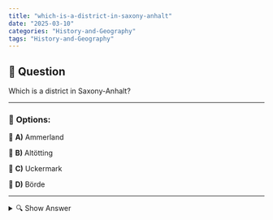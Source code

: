 ```yaml
---
title: "which-is-a-district-in-saxony-anhalt"
date: "2025-03-10"
categories: "History-and-Geography"
tags: "History-and-Geography"
---
```


## 📌 **Question**

Which is a district in Saxony-Anhalt?



---

### 📝 **Options:**

🔘 **A)** Ammerland

🔘 **B)** Altötting

🔘 **C)** Uckermark

🔘 **D)** Börde

---

<details>
  <summary>🔍 Show Answer</summary>

  <p>
💡  <b>Correct Answer:</b>  d
  </p>
  <p>
    📖<b>Explanation:</b>
    Saxony-Anhalt is a federal state in the center of Germany, which is divided into several districts. These counties manage local affairs such as education, infrastructure, and public services. The question aims to identify one of these districts in Saxony-Anhalt. The options include names, some of which come from other federal states. For example, Börde actually belongs to Saxony-Anhalt, while Ammerland is in Lower Saxony, Altötting in Bavaria and Uckermark in Brandenburg. This knowledge helps to choose the right answer.
  </p>
</details>
